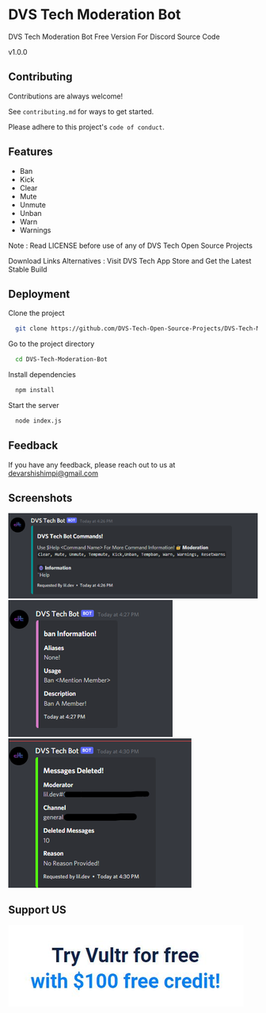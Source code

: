 # DVS Tech Moderation Bot

DVS Tech Moderation Bot Free Version For Discord Source Code

v1.0.0

## Contributing

Contributions are always welcome!

See `contributing.md` for ways to get started.

Please adhere to this project's `code of conduct`.


## Features

- Ban
- Kick
- Clear
- Mute
- Unmute
- Unban
- Warn
- Warnings

Note : Read LICENSE before use of any of DVS Tech Open Source Projects

Download Links Alternatives : Visit DVS Tech App Store and Get the Latest Stable Build

## Deployment

Clone the project

```bash
  git clone https://github.com/DVS-Tech-Open-Source-Projects/DVS-Tech-Moderation-Bot.git
```

Go to the project directory

```bash
  cd DVS-Tech-Moderation-Bot
```

Install dependencies

```bash
  npm install
```

Start the server

```bash
  node index.js
```
## Feedback

If you have any feedback, please reach out to us at devarshishimpi@gmail.com

## Screenshots

![App Screenshot](1.png)
![App Screenshot](2.png)
![App Screenshot](3.png)

## Support US
<a href="https://www.vultr.com/?ref=9043736" target="_blank"><img src="vultr-try.JPG"/></a>
